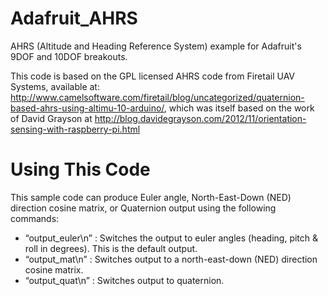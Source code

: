 Adafruit_AHRS
=============

AHRS (Altitude and Heading Reference System) example for Adafruit's 9DOF and 10DOF breakouts.

This code is based on the GPL licensed AHRS code from Firetail UAV Systems, available at: http://www.camelsoftware.com/firetail/blog/uncategorized/quaternion-based-ahrs-using-altimu-10-arduino/, which was itself based on the work of David Grayson at http://blog.davidegrayson.com/2012/11/orientation-sensing-with-raspberry-pi.html

Using This Code
===============
This sample code can produce Euler angle, North-East-Down (NED) direction cosine matrix, or Quaternion output using the following commands:

- “output_euler\n” : Switches the output to euler angles (heading, pitch & roll in degrees). This is the default output.
- “output_mat\n” : Switches output to a north-east-down (NED) direction cosine matrix.
- “output_quat\n” : Switches output to quaternion.
